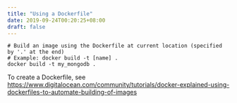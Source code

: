 ```yaml
---
title: "Using a Dockerfile"
date: 2019-09-24T00:20:25+08:00
draft: false
---
```


```
# Build an image using the Dockerfile at current location (specified by '.' at the end)
# Example: docker build -t [name] .
docker build -t my_mongodb .
```

To create a Dockerfile, see https://www.digitalocean.com/community/tutorials/docker-explained-using-dockerfiles-to-automate-building-of-images

